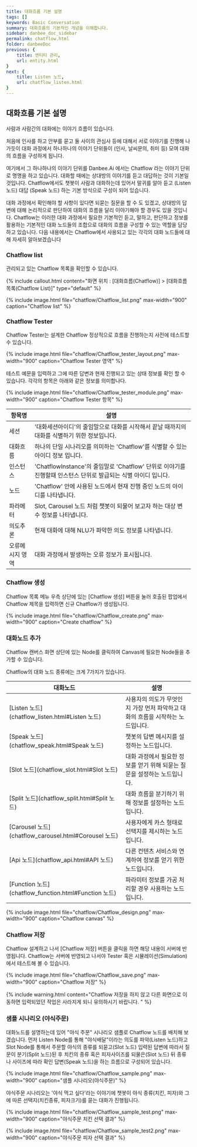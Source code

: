 ```yaml
---
title: 대화흐름 기본 설명
tags: []
keywords: Basic Conversation
summary: 대화흐름의 기본적인 개념을 이해합니다.
sidebar: danbee_doc_sidebar
permalink: chatflow.html
folder: danbeeDoc
previous: {
    title: 엔티티 관리, 
    url: entity.html
}
next: {
    title: Listen 노드,
    url: chatflow_listen.html
}
---
```


## 대화흐름 기본 설명

사람과 사람간의 대화에는 이야기 흐름이 있습니다. 

처음에 인사를 하고 안부를 묻고 둘 사이의 관심사 등에 대해서 서로 이야기를 진행해 나가듯이 대화 과정에서 하나하나의 이야기 단위들이 (인사, 날씨문의, 취미 등) 모여 대화의 흐름을 구성하게 됩니다. 

여기에서 그 하나하나의 이야기 단위를 Danbee.Ai 에서는 Chatflow 라는 이야기 단위로 명명을 하고 있습니다. 
대화할 때에는 상대방의 이야기를 듣고 대답하는 것이 기본일 것입니다. Chatflow에서도 챗봇이 사람과 대화하는데 있어서 말귀를 알아 듣고 (Listen 노드) 대답 (Speak 노드) 하는 기본 방식으로 구성이 되어 있습니다. 

대화 과정에서 확인해야 할 사항이 있다면 되묻는 질문을 할 수 도 있겠고, 상대방의 답변에 대해 논리적으로 판단하여 대화의 흐름을 달리 이야기해야 할 경우도 있을 것입니다. 
Chatflow는 이러한 대화 과정에서 필요한 기본적인 듣고, 말하고, 판단하고 정보를 활용하는 기본적인 대화 노드들의 조합으로 대화의 흐름을 구성할 수 있는 역할을 담당하고 있습니다. 
다음 내용에서는 Chatflow에서 사용되고 있는 각각의 대화 노드들에 대해 자세히 알아보겠습니다




### Chatflow list

관리되고 있는 Chatflow 목록을 확인할 수 있습니다.


{% include callout.html content="화면 위치 : [대화흐름(Chatflow)] > [대화흐름 목록(Chatflow List)]" type="default" %}


{% include image.html file="chatflow/Chatflow_list.png" max-width="900" caption="Chatflow list" %}


### Chatflow Tester

Chatflow Tester는 설계한 Chatflow 정상적으로 흐름을 진행하는지 사전에 테스트할 수 있습니다. 

{% include image.html file="chatflow/Chatflow_tester_layout.png" max-width="900" caption="Chatflow Tester 영역" %}


테스트 예문을 입력하고 그에 따른 답변과 현재 진행되고 있는 상태 정보를 확인 할 수 있습니다.
각각의 항목은 아래와 같은 정보를 의미합나다.

{% include image.html file="chatflow/Chatflow_tester_module.png" max-width="900" caption="Chatflow Tester 항목" %}

| 항목명 | 설명 | 
|-------------------------|------------------------|
| 세션 | '대화세션아이디'의 줄임말으로 대화를 시작해서 끝날 때까지의 대화를 식별하기 위한 정보입니다. |
| 대화흐름 | 하나의 단일 시나리오를 의미하는 'Chatflow'를 식별할 수 있는 아이디 정보 입니다.  |
| 인스턴스 | 'ChatflowInstance'의 줄임말로 'Chatflow' 단위로 이야기를 진행할때 인스턴스 단위로 발급되는 식별 아이디 입니다. |
| 노드 | 'Chatflow' 안에 사용된 노드에서 현재 진행 중인 노드의 아이디를 나타냅니다. |
| 파라메터 | Slot, Carousel 노드 처럼 챗봇이 되물어 보고자 하는 대상 변수 정보를 나타냅니다. |
| 의도추론 | 현재 대화에 대해 NLU가 파악한 의도 정보를 나타냅니다. |
| 오류메시지 영역 | 대화 과정에서 발생하는 오류 정보가 표시됩니다. |



### Chatflow 생성


Chatflow 목록 메뉴 우측 상단에 있는 [Chatflow 생성] 버튼을 눌러 호출된 팝업에서 Chatflow 제목을 입력하면 신규 Chatflow가 생성됩니다.

{% include image.html file="chatflow/Chatflow_create.png" max-width="900" caption="Create chatflow" %}


### 대화노드 추가

Chatflow 캔버스 화면 상단에 있는 Node를 클릭하여 Canvas에 필요한 Node들을 추가할 수 있습니다. 

Chatflow의 대화 노드 종류에는 크게 7가지가 있습니다.

| 대화노드 | 설명 | 
|--------|-------|
| [Listen 노드](chatflow_listen.html#Listen 노드) | 사용자의 의도가 무엇인지 가장 먼저 파악하고 대화의 흐름을 시작하는 노드입니다. |
| [Speak 노드](chatflow_speak.html#Speak 노드) | 챗봇의 답변 메시지를 설정하는 노드입니다. |
| [Slot 노드](chatflow_slot.html#Slot 노드) | 대화 과정에서 필요한 정보를 얻기 위해 되묻는 질문을 설정하는 노드입니다. |
| [Split 노드](chatflow_split.html#Split 노드) | 대화 흐름을 분기하기 위해 정보를 설정하는 노드입니다. |
| [Carousel 노드](chatflow_carousel.html#Corousel 노드) | 사용자에게 카스 형태로 선택지를 제시하는 노드입니다. |
| [Api 노드](chatflow_api.html#API 노드) | 다른 컨텐츠 서비스와 연계하여 정보를 얻기 위한 노드입니다. |
| [Function 노드](chatflow_function.html#Function 노드) | 파라미터 정보를 가공 처리할 경우 사용하는 노드입니다. |


{% include image.html file="chatflow/Chatflow_design.png" max-width="900" caption="Chatflow canvas" %}

### Chatflow 저장

Chatflow 설계하고 나서 [Chatflow 저장] 버튼을 클릭을 하면 해당 내용이 서버에 반영됩니다. 
Chatflow는 서버에 반영되고 나서야 Tester 혹은 시뮬레이션(Simulation) 에서 테스트해 볼 수 있습니다.

{% include image.html file="chatflow/Chatflow_save.png" max-width="900" caption="Chatflow 저장" %}




{% include warning.html content="Chatflow 저장을 하지 않고 다른 화면으로 이동하면 입력되었던 작업은 사라지게 되니 유의하시기 바랍니다. " %}

### 샘플 시나리오 (야식주문)

대화노드를 설명하는데 있어 "야식 주문" 시나리오 샘플로 Chatflow 노드를 배치해 보겠습니다.
먼저 Listen Node를 통해 "야식배달"이라는 의도를 파악(Listen 노드)하고 Slot Node를 통해서 주문할 야식의 종류를 되묻고(Slot 노드) 입력된 답변에 따라서 질문이 분기(Split 노드)된 후 치킨의 종류 혹은 피자사이즈를 되물은(Slot 노드) 뒤 종류나 사이즈에 따라 확인 답변(Speak 노드)을 하는 흐름으로 구성되어 있습니다.

{% include image.html file="chatflow/Chatflow_sample.png" max-width="900" caption="샘플 시나리오(야식주문)" %}

야식주문 시나리오는 '야식 먹고 싶다'라는 이야기에 챗봇이 야식 종류(치킨, 피자)와 그에 따른 선택지(치킨종류, 피자크기)를 묻는 대화가 진행됩니다.

{% include image.html file="chatflow/Chatflow_sample_test.png" max-width="900" caption="야식주문 치킨 선택 결과" %}

{% include image.html file="chatflow/Chatflow_sample_test2.png" max-width="900" caption="야식주문 피자 선택 결과" %}
 